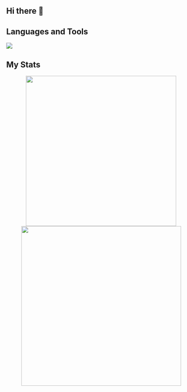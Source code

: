 ## Hi there 👋

<!--
**Shokh-A/Shokh-A** is a ✨ _special_ ✨ repository because its `README.md` (this file) appears on your GitHub profile.

Here are some ideas to get you started:

- 🔭 I’m currently working on ...
- 🌱 I’m currently learning ...
- 👯 I’m looking to collaborate on ...
- 🤔 I’m looking for help with ...
- 💬 Ask me about ...
- 📫 How to reach me: ...
- 😄 Pronouns: ...
- ⚡ Fun fact: ...
-->

## Languages and Tools
<p align="left">
    <a href="https://github.com/Shokh-A">
        <img src="https://skillicons.dev/icons?i=html,css,javascript,typescript,nodejs,express,react,python,java,cpp,git,bash,postgres,jenkins" />
    </a>
</p>

## My Stats
<div align="center">
<!--    <img src="https://github-readme-stats.vercel.app/api/top-langs/?username=Shokh-A&show_icons=true&layout=compact&theme=dark&hide_border=true&" alt="Top Languages"> -->
   <img width="400" src="https://github-readme-stats.vercel.app/api?username=Shokh-A&theme=dark&show_icons=true&hide_border=true&count_private=true" />
   <img width="425" src="https://github-readme-streak-stats.herokuapp.com/?user=Shokh-A&theme=dark&hide_border=true" />
</div>

<!-- ![Profile Views](https://komarev.com/ghpvc/?username=Shokh-A&abbreviated=true) -->
